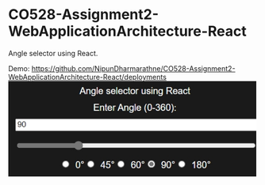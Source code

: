 # CO528-Assignment2-WebApplicationArchitecture-React

Angle selector using React.

Demo: https://github.com/NipunDharmarathne/CO528-Assignment2-WebApplicationArchitecture-React/deployments
<img width="500" alt="image" src="https://github.com/NipunDharmarathne/CO528-Assignment2-WebApplicationArchitecture-React/blob/main/angle_selector.jpeg">
